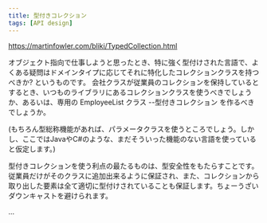 ```yaml
---
title: 型付きコレクション
tags: [API design]
---
```


https://martinfowler.com/bliki/TypedCollection.html

オブジェクト指向で仕事しようと思ったとき、特に強く型付けされた言語で、よくある疑問はドメインタイプに応じてそれに特化したコレクションクラスを持つべきか? というものです。
会社クラスが従業員のコレクションを保持しているとするとき、いつものライブラリにあるコレクションクラスを使うべきでしょうか、あるいは、専用の EmployeeList クラス --型付きコレクション を作るべきでしょうか。

(もちろん型総称機能があれば、パラメータクラスを使うところでしょう。しかし、ここではJavaやC#のような、まだそういった機能のない言語を使っていると仮定します。)

型付きコレクションを使う利点の最たるものは、型安全性をもたらすことです。従業員だけがそのクラスに追加出来るように保証され、また、コレクションから取り出した要素は全て適切に型付けされていることも保証します。ちょーうざいダウンキャストを避けられます。

...
